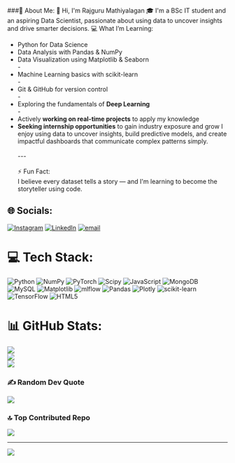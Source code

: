 ###💫 About Me:
👋 Hi, I'm Rajguru Mathiyalagan
🎓 I'm a BSc IT student and an aspiring Data Scientist, passionate about using data to uncover insights and drive smarter decisions.
💻 What I’m Learning:
- Python for Data Science
- Data Analysis with Pandas & NumPy
- Data Visualization using Matplotlib & Seaborn<br>-
- Machine Learning basics with scikit-learn<br>-
- Git & GitHub for version control<br>-
- Exploring the fundamentals of **Deep Learning**<br>-
- Actively **working on real-time projects** to apply my knowledge
- **Seeking internship opportunities** to gain industry exposure and grow
I enjoy using data to uncover insights, build predictive models, and create impactful dashboards that communicate complex patterns simply.<br><br>---<br><br>⚡ Fun Fact:<br>I believe every dataset tells a story — and I'm learning to become the storyteller using code.


## 🌐 Socials:
[![Instagram](https://img.shields.io/badge/Instagram-%23E4405F.svg?logo=Instagram&logoColor=white)](https://instagram.com/https://www.instagram.com/rajuu_2105/) [![LinkedIn](https://img.shields.io/badge/LinkedIn-%230077B5.svg?logo=linkedin&logoColor=white)](https://linkedin.com/in/https://www.linkedin.com/in/rajguru-mathiyalagan-63b921244/) [![email](https://img.shields.io/badge/Email-D14836?logo=gmail&logoColor=white)](mailto:rajguru21.ds@gmail.com) 

# 💻 Tech Stack:
![Python](https://img.shields.io/badge/python-3670A0?style=for-the-badge&logo=python&logoColor=ffdd54) ![NumPy](https://img.shields.io/badge/numpy-%23013243.svg?style=for-the-badge&logo=numpy&logoColor=white) ![PyTorch](https://img.shields.io/badge/PyTorch-%23EE4C2C.svg?style=for-the-badge&logo=PyTorch&logoColor=white) ![Scipy](https://img.shields.io/badge/SciPy-%230C55A5.svg?style=for-the-badge&logo=scipy&logoColor=%white) ![JavaScript](https://img.shields.io/badge/javascript-%23323330.svg?style=for-the-badge&logo=javascript&logoColor=%23F7DF1E) ![MongoDB](https://img.shields.io/badge/MongoDB-%234ea94b.svg?style=for-the-badge&logo=mongodb&logoColor=white) ![MySQL](https://img.shields.io/badge/mysql-4479A1.svg?style=for-the-badge&logo=mysql&logoColor=white) ![Matplotlib](https://img.shields.io/badge/Matplotlib-%23ffffff.svg?style=for-the-badge&logo=Matplotlib&logoColor=black) ![mlflow](https://img.shields.io/badge/mlflow-%23d9ead3.svg?style=for-the-badge&logo=numpy&logoColor=blue) ![Pandas](https://img.shields.io/badge/pandas-%23150458.svg?style=for-the-badge&logo=pandas&logoColor=white) ![Plotly](https://img.shields.io/badge/Plotly-%233F4F75.svg?style=for-the-badge&logo=plotly&logoColor=white) ![scikit-learn](https://img.shields.io/badge/scikit--learn-%23F7931E.svg?style=for-the-badge&logo=scikit-learn&logoColor=white) ![TensorFlow](https://img.shields.io/badge/TensorFlow-%23FF6F00.svg?style=for-the-badge&logo=TensorFlow&logoColor=white) ![HTML5](https://img.shields.io/badge/html5-%23E34F26.svg?style=for-the-badge&logo=html5&logoColor=white)
# 📊 GitHub Stats:
![](https://github-readme-stats.vercel.app/api?username=RajguruDs&theme=apprentice&hide_border=false&include_all_commits=false&count_private=false)<br/>
![](https://nirzak-streak-stats.vercel.app/?user=RajguruDs&theme=apprentice&hide_border=false)<br/>
![](https://github-readme-stats.vercel.app/api/top-langs/?username=RajguruDs&theme=apprentice&hide_border=false&include_all_commits=false&count_private=false&layout=compact)

### ✍️ Random Dev Quote
![](https://quotes-github-readme.vercel.app/api?type=horizontal&theme=dark)

### 🔝 Top Contributed Repo
![](https://github-contributor-stats.vercel.app/api?username=RajguruDs&limit=5&theme=dark&combine_all_yearly_contributions=true)

---
[![](https://visitcount.itsvg.in/api?id=RajguruDs&icon=0&color=0)](https://visitcount.itsvg.in)

<!-- Proudly created with GPRM ( https://gprm.itsvg.in ) -->

